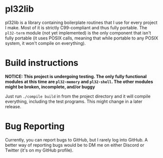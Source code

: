 # pl32lib

pl32lib is a library containing boilerplate routines that I use for every
project I make. Most of it is strictly C99-compliant and thus fully portable.
The `pl32-term` module (not yet implemented) is the only component that isn't
fully portable (it uses POSIX calls, meaning that while portable to any POSIX
system, it won't compile on everything).

# Build instructions

**NOTICE: This project is undergoing testing. The only fully functional modules
at this time are `pl32-memory` and `pl32-shell`. The other modules might be
broken, incomplete, and/or buggy**

Just run `./compile build` in from the project directory and it will compile
everything, including the test programs. This might change in a later release.

# Bug Reporting

Currently, you can report bugs to GitHub, but I rarely log into GitHub. A better
way of reporting bugs would be to DM me on either Discord or Twitter (it's on my
GitHub profile).
